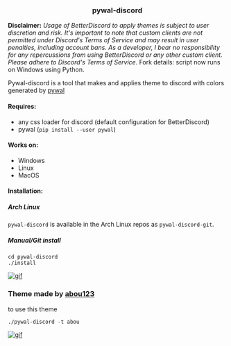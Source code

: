 <h3 align='center'> pywal-discord </h3>

**Disclaimer:** _Usage of BetterDiscord to apply themes is subject to user discretion and risk. It's important to note that custom clients are not permitted under Discord's Terms of Service and may result in user penalties, including account bans. As a developer, I bear no responsibility for any repercussions from using BetterDiscord or any other custom client. Please adhere to Discord's Terms of Service._
Fork details: script now runs on Windows using Python.

Pywal-discord is a tool that makes and applies theme to discord with colors generated by <a href="https://github.com/dylanaraps/pywal" target="_blank">pywal</a>

#### Requires:

- any css loader for discord (default configuration for BetterDiscord)
- pywal (`pip install --user pywal`)

#### Works on:

- Windows
- Linux
- MacOS

#### Installation:

##### Arch Linux

`pywal-discord` is available in the Arch Linux repos as `pywal-discord-git`.

##### Manual/Git install

```
cd pywal-discord
./install
```

[![gif](https://raw.githubusercontent.com/FilipLitwora/pywal-discord/master/images/out.gif)](https://www.youtube.com/watch?v=HZ7CXAt3N2Y)

### Theme made by <a href="https://github.com/abou123" target="_blank">abou123</a>

to use this theme

```
./pywal-discord -t abou
```

[![gif](https://j.gifs.com/jZPm0W.gif)](https://youtu.be/2idHgpGWteA)
